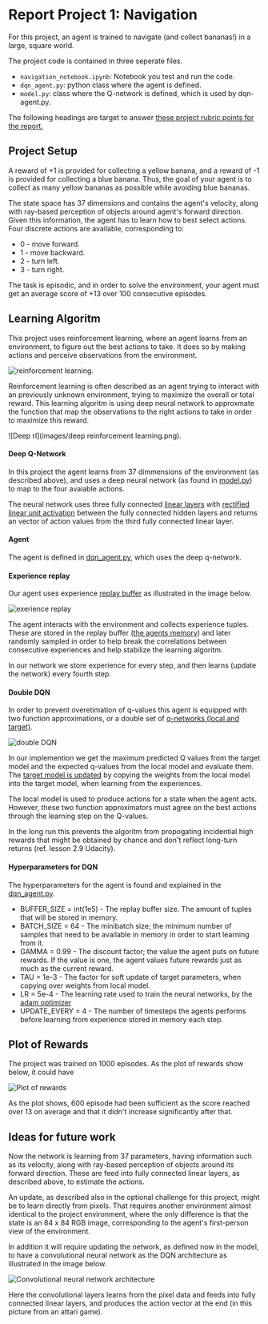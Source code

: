 # Report Project 1: Navigation 

For this project, an agent is trained to navigate (and collect bananas!) in a large, square world.

The project code is contained in three seperate files.

* `navigation_notebook.ipynb`: Notebook you test and run the code.
* `dqn_agent.py`: python class where the agent is defined.
* `model.py`: class where the Q-network is defined, which is used by dqn-agent.py.

The following headings are target to answer [these project rubric points for the report.](https://review.udacity.com/#!/rubrics/1889/view)

## Project Setup
A reward of +1 is provided for collecting a yellow banana, and a reward of -1 is provided for collecting a blue banana. Thus, the goal of your agent is to collect as many yellow bananas as possible while avoiding blue bananas.

The state space has 37 dimensions and contains the agent's velocity, along with ray-based perception of objects around agent's forward direction. Given this information, the agent has to learn how to best select actions. Four discrete actions are available, corresponding to:

* 0 - move forward.
* 1 - move backward.
* 2 - turn left.
* 3 - turn right.

The task is episodic, and in order to solve the environment, your agent must get an average score of +13 over 100 consecutive episodes.

## Learning Algoritm
This project uses reinforcement learning, where an agent learns from an environment, to figure out the best actions to take. It does so by making actions and perceive observations from the environment.

![reinforcement learning](images/dqn-architecture.png).

Reinforcement learning is often described as an agent trying to interact with an previously unknown environment, trying to maximize the overall or total reward. This learning algoritm is using deep neural network to approxmate the function that map the observations to the right actions to take in order to maximize this reward.

![Deep rl](images/deep reinforcement learning.png).

#### Deep Q-Network
In this project the agent learns from 37 dimmensions of the environment (as described above), and uses a deep neural network (as found in [model.py](model.py)) to map to the four avaiable actions.

The neural network uses three fully connected [linear layers](https://pytorch.org/docs/stable/nn.html#linear) with [rectified linear unit activation](https://pytorch.org/docs/stable/nn.html#torch.nn.functional.relu) between the fully connected hidden layers and returns an vector of action values from the third fully connected linear layer.

#### Agent
The agent is defined in [dqn_agent.py](dqn_agent.py), which uses the deep q-network.

#### Experience replay
Our agent uses experience [replay buffer](https://github.com/SigveMartin/drlnd/blob/22c0a477933d6c0e8b72c8ab45f74173025badd4/project_1_Navigation/dqn_agent.py#L120) as illustrated in the image below.

![exerience replay](images/replaybuffer.png)

The agent interacts with the environment and collects experience tuples. These are stored in the replay buffer ([the agents memory](https://github.com/SigveMartin/drlnd/blob/22c0a477933d6c0e8b72c8ab45f74173025badd4/project_1_Navigation/dqn_agent.py#L41)) and later randomly sampled in order to help break the correlations between consecutive experiences and help stabilize the learning algoritm.

In our network we store experience for every step, and then learns (update the network) every fourth step.

#### Double DQN
In order to prevent overetimation of q-values this agent is equipped with two function approximations, or a double set of [q-networks (local and target)](https://github.com/SigveMartin/drlnd/blob/22c0a477933d6c0e8b72c8ab45f74173025badd4/project_1_Navigation/dqn_agent.py#L36).

![double DQN](images/doubleq.png)

In our implemention we get the maximum predicted Q values from the target model and the expected q-values from the local model and evaluate them. The [target model is updated](https://github.com/SigveMartin/drlnd/blob/22c0a477933d6c0e8b72c8ab45f74173025badd4/project_1_Navigation/dqn_agent.py#L106) by copying the weights from the local model into the target model, when learning from the experiences.

The local model is used to produce actions for a state when the agent acts. However, these two function approximators must agree on the best actions through the learning step on the Q-values.

In the long run this prevents the algoritm from propogating incidential high rewards that might be obtained by chance and don't reflect long-turn returns (ref. lesson 2.9 Udacity).

#### Hyperparameters for DQN
The hyperparameters for the agent is found and explained in the [dqn_agent.py](dqn_agent.py).

* BUFFER_SIZE = int(1e5) -
The replay buffer size. The amount of tuples that will be stored in memory.
* BATCH_SIZE = 64 -
The minibatch size; the minimum number of samples that need to be available in memory in order to start learning from it.
* GAMMA = 0.99 -
The discount factor; the value the agent puts on future rewards. If the value is one, the agent values future rewards just as much as the current reward.
* TAU = 1e-3 - The factor for soft update of target parameters, when copying over weights from local model.
* LR = 5e-4 -
The learning rate used to train the neural networks, by the [adam optimizer](https://github.com/SigveMartin/drlnd/blob/16a3234cefbdb55bfd5f9f9d84152fb2275f00ff/project_1_Navigation/dqn_agent.py#L39)
* UPDATE_EVERY = 4 -
The number of timesteps the agents performs before learning from experience stored in memory each step.

## Plot of Rewards

The project was trained on 1000 episodes. As the plot of rewards show below, it could have

![Plot of rewards](images/projec_1_results.png)

As the plot shows, 600 episode had been sufficient as the score reached over 13 on average and that it didn't increase significantly after that.

## Ideas for future work

Now the network is learning from 37 parameters, having information such as its velocity, along with ray-based perception of objects around its forward direction. These are feed into fully connected linear layers, as described above, to estimate the actions.

An update, as described also in the optional challenge for this project, might be to learn directly from pixels. That requires another environment almost identical to the project environment, where the only difference is that the state is an 84 x 84 RGB image, corresponding to the agent's first-person view of the environment.

In addition it will require updating the network, as defined now in the model, to have a convolutional neural network as the DQN architecture as illustrated in the image below.

![Convolutional neural network architecture](images/dqn-architecture.png)

Here the convolutional layers learns from the pixel data and feeds into fully connected linear layers, and produces the action vector at the end (in this picture from an attari game).
